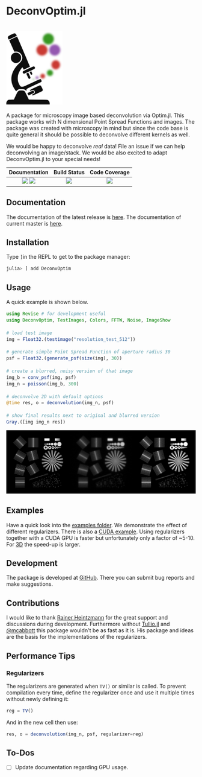 # DeconvOptim.jl

<br>
<a name="logo"/>
<div align="left">
<a href="https://roflmaostc.github.io/DeconvOptim.jl/stable/" target="_blank">
<img src="docs/src/assets/logo.svg" alt="DeconvOptim Logo" width="150"></img>
</a>
</div>
<br>
A package for microscopy image based deconvolution via Optim.jl. This package works with N dimensional Point Spread Functions and images.
The package was created with microscopy in mind but since the code base is quite general it should be possible to deconvolve different kernels as well. 

We would be happy to deconvolve *real* data! File an issue if we can help deconvolving an image/stack. We would be also excited to adapt DeconvOptim.jl to your special needs!
<br>

| **Documentation**                       | **Build Status**                          | **Code Coverage**               |
|:---------------------------------------:|:-----------------------------------------:|:-------------------------------:|
| [![][docs-stable-img]][docs-stable-url] [![][docs-dev-img]][docs-dev-url] | [![][CI-img]][CI-url] | [![][codecov-img]][codecov-url] |

## Documentation
The documentation of the latest release is [here](docs-stable-url).
The documentation of current master is [here](docs-dev-url).

## Installation
Type `]`in the REPL to get to the package manager:
```julia
julia> ] add DeconvOptim
```

## Usage
A quick example is shown below.
```julia
using Revise # for development useful
using DeconvOptim, TestImages, Colors, FFTW, Noise, ImageShow

# load test image
img = Float32.(testimage("resolution_test_512"))

# generate simple Point Spread Function of aperture radius 30
psf = Float32.(generate_psf(size(img), 30))

# create a blurred, noisy version of that image
img_b = conv_psf(img, psf)
img_n = poisson(img_b, 300)

# deconvolve 2D with default options
@time res, o = deconvolution(img_n, psf)

# show final results next to original and blurred version
Gray.([img img_n res])
```
![Results Quick Example](docs/src/assets/quick_example_results.png)


## Examples
Have a quick look into the [examples folder](examples).
We demonstrate the effect of different regularizers. There is also a [CUDA example](examples/cuda_2D.ipynb). 
Using regularizers together with a CUDA GPU is faster but unfortunately only a factor of ~5-10.
For [3D](examples/cuda_3D.ipynb) the speed-up is larger.

## Development

The package is developed at [GitHub](https://www.github.com/roflmaostc/DeconvOptim.jl). There
you can submit bug reports and make suggestions. 


## Contributions
I would like to thank [Rainer Heintzmann](https://nanoimaging.de/) for the great support and discussions during development.
Furthermore without [Tullio.jl](https://github.com/mcabbott/Tullio.jl) and [@mcabbott](https://github.com/mcabbott/) this package wouldn't be as fast as it is. His package and ideas are the basis for the implementations of the regularizers.


## Performance Tips
### Regularizers
The regularizers are generated when `TV()` or similar is called. To prevent compilation every time, define the regularizer once and use it multiple times without newly defining it:
```julia
reg = TV()
```
And in the new cell then use:
```julia
res, o = deconvolution(img_n, psf, regularizer=reg)
```

## To-Dos
* [ ] Update documentation regarding GPU usage. 


[docs-dev-img]: https://img.shields.io/badge/docs-dev-orange.svg 
[docs-dev-url]: https://roflmaostc.github.io/DeconvOptim.jl/dev/ 

[docs-stable-img]: https://img.shields.io/badge/docs-stable-blue.svg 
[docs-stable-url]: https://roflmaostc.github.io/DeconvOptim.jl/stable/

[codecov-img]: https://codecov.io/gh/roflmaostc/DeconvOptim.jl/branch/master/graph/badge.svg
[codecov-url]: https://codecov.io/gh/roflmaostc/DeconvOptim.jl

[CI-img]: https://github.com/roflmaostc/DeconvOptim.jl/workflows/CI/badge.svg
[CI-url]: https://github.com/roflmaostc/DeconvOptim.jl/actions?query=workflow%3ACI 
